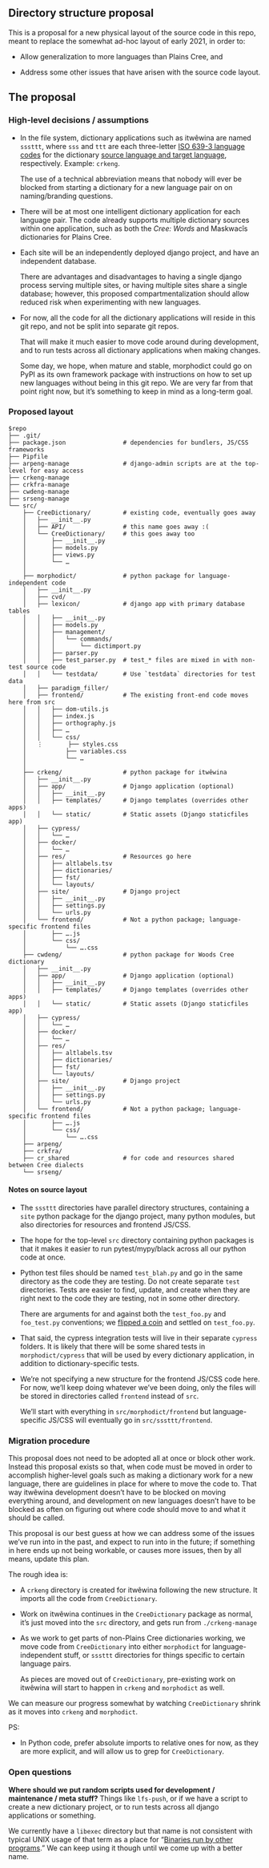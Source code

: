 ## Directory structure proposal

This is a proposal for a new physical layout of the source code in this
repo, meant to replace the somewhat ad-hoc layout of early 2021, in order
to:

  - Allow generalization to more languages than Plains Cree, and

  - Address some other issues that have arisen with the source code layout.

## The proposal

### High-level decisions / assumptions

  - In the file system, dictionary applications such as itwêwina are named
    `sssttt`, where `sss` and `ttt` are each three-letter [ISO 639-3
    language codes][639-3] for the dictionary [source language and target
    language](glossary.md), respectively. Example: `crkeng`.

    The use of a technical abbreviation means that nobody will ever be
    blocked from starting a dictionary for a new language pair on on
    naming/branding questions.

  - There will be at most one intelligent dictionary application for each
    language pair. The code already supports multiple dictionary sources
    within one application, such as both the *Cree: Words* and Maskwacîs
    dictionaries for Plains Cree.

  - Each site will be an independently deployed django project, and have an
    independent database.

    There are advantages and disadvantages to having a single django
    process serving multiple sites, or having multiple sites share a single
    database; however, this proposed compartmentalization should allow
    reduced risk when experimenting with new languages.

  - For now, all the code for all the dictionary applications will reside
    in this git repo, and not be split into separate git repos.

    That will make it much easier to move code around during development,
    and to run tests across all dictionary applications when making
    changes.

    Some day, we hope, when mature and stable, morphodict could go on PyPI
    as its own framework package with instructions on how to set up new
    languages without being in this git repo. We are very far from that
    point right now, but it’s something to keep in mind as a long-term
    goal.

[639-3]: https://iso639-3.sil.org/code_tables/639/data

### Proposed layout

    $repo
    ├── .git/
    ├── package.json                # dependencies for bundlers, JS/CSS frameworks
    ├── Pipfile
    ├── arpeng-manage               # django-admin scripts are at the top-level for easy access
    ├── crkeng-manage
    ├── crkfra-manage
    ├── cwdeng-manage
    ├── srseng-manage
    └── src/
        ├── CreeDictionary/         # existing code, eventually goes away
        │   ├── __init__.py
        │   ├── API/                # this name goes away :(
        │   └── CreeDictionary/     # this goes away too
        │       ├── __init__.py
        │       ├── models.py
        │       ├── views.py
        │       └── …
        │
        ├── morphodict/             # python package for language-independent code
        │   ├── __init__.py
        │   ├── cvd/
        │   ├── lexicon/            # django app with primary database tables
        │   │   ├── __init__.py
        │   │   ├── models.py
        │   │   ├── management/
        │   │   │   └── commands/
        │   │   │       └── dictimport.py
        │   │   ├── parser.py
        │   │   ├── test_parser.py  # test_* files are mixed in with non-test source code
        │   │   └── testdata/       # Use `testdata` directories for test data
        │   ├── paradigm_filler/
        │   ├── frontend/           # The existing front-end code moves here from src
        │   │   ├── dom-utils.js
        │   │   ├── index.js
        │   │   ├── orthography.js
        │   │   ├── …
        │   │   └── css/
        │   ⋮       ├── styles.css
        │           ├── variables.css
        │           └── …
        │
        ├── crkeng/                 # python package for itwêwina
        │   ├── __init__.py
        │   ├── app/                # Django application (optional)
        │   │   ├── __init__.py
        │   │   ├── templates/      # Django templates (overrides other apps)
        │   │   └── static/         # Static assets (Django staticfiles app)
        │   ├── cypress/
        │   │   └── …
        │   ├── docker/
        │   │   └── …
        │   ├── res/                # Resources go here
        │   │   ├── altlabels.tsv
        │   │   ├── dictionaries/
        │   │   ├── fst/
        │   │   └── layouts/
        │   ├── site/               # Django project
        │   │   ├── __init__.py
        │   │   ├── settings.py
        │   │   └── urls.py
        │   └── frontend/           # Not a python package; language-specific frontend files
        │       ├── ….js
        │       └── css/
        │           └── ….css
        ├── cwdeng/                 # python package for Woods Cree dictionary
        │   ├── __init__.py
        │   ├── app/                # Django application (optional)
        │   │   ├── __init__.py
        │   │   ├── templates/      # Django templates (overrides other apps)
        │   │   └── static/         # Static assets (Django staticfiles app)
        │   ├── cypress/
        │   │   └── …
        │   ├── docker/
        │   │   └── …
        │   ├── res/
        │   │   ├── altlabels.tsv
        │   │   ├── dictionaries/
        │   │   ├── fst/
        │   │   └── layouts/
        │   ├── site/               # Django project
        │   │   ├── __init__.py
        │   │   ├── settings.py
        │   │   └── urls.py
        │   └── frontend/           # Not a python package; language-specific frontend files
        │       ├── ….js
        │       └── css/
        │           └── ….css
        ├── arpeng/
        ├── crkfra/
        ├── cr_shared               # for code and resources shared between Cree dialects
        └── srseng/

#### Notes on source layout

  - The `sssttt` directories have parallel directory structures, containing
    a `site` python package for the django project, many python modules,
    but also directories for resources and frontend JS/CSS.

  - The hope for the top-level `src` directory containing python packages
    is that it makes it easier to run pytest/mypy/black across all our
    python code at once.

  - Python test files should be named `test_blah.py` and go in the same
    directory as the code they are testing. Do not create separate `test`
    directories. Tests are easier to find, update, and create when they are
    right next to the code they are testing, not in some other directory.

    There are arguments for and against both the `test_foo.py` and
    `foo_test.py` conventions; we [flipped a coin] and settled on
    `test_foo.py`.

  - That said, the cypress integration tests will live in their separate
    `cypress` folders. It is likely that there will be some shared tests in
    `morphodict/cypress` that will be used by every dictionary application,
    in addition to dictionary-specific tests.

  - We’re not specifying a new structure for the frontend JS/CSS code here.
    For now, we’ll keep doing whatever we’ve been doing, only the files
    will be stored in directories called `frontend` instead of `src`.

    We’ll start with everything in `src/morphodict/frontend` but
    language-specific JS/CSS will eventually go in `src/sssttt/frontend`.

[flipped a coin]: https://docs.python.org/3/library/random.html#random.choice

### Migration procedure

This proposal does not need to be adopted all at once or block other work.
Instead this proposal exists so that, when code must be moved in order to
accomplish higher-level goals such as making a dictionary work for a new
language, there are guidelines in place for where to move the code to. That
way itwêwina development doesn’t have to be blocked on moving everything
around, and development on new languages doesn’t have to be blocked as
often on figuring out where code should move to and what it should be
called.

This proposal is our best guess at how we can address some of the issues
we’ve run into in the past, and expect to run into in the future; if
something in here ends up not being workable, or causes more issues, then
by all means, update this plan.

The rough idea is:

  - A `crkeng` directory is created for itwêwina following the new structure.
    It imports all the code from `CreeDictionary`.

  - Work on itwêwina continues in the `CreeDictionary` package as normal,
    it’s just moved into the `src` directory, and gets run from
    `./crkeng-manage`

  - As we work to get parts of non-Plains Cree dictionaries working, we
    move code from `CreeDictionary` into either `morphodict` for
    language-independent stuff, or `sssttt` directories for things
    specific to certain language pairs.

    As pieces are moved out of `CreeDictionary`, pre-existing work on
    itwêwina will start to happen in `crkeng` and `morphodict` as well.

We can measure our progress somewhat by watching `CreeDictionary` shrink as
it moves into `crkeng` and `morphodict`.

PS:

  - In Python code, prefer absolute imports to relative ones for now, as
    they are more explicit, and will allow us to grep for `CreeDictionary`.

### Open questions

**Where should we put random scripts used for development / maintenance /
meta stuff?** Things like `lfs-push`, or if we have a script to create a
new dictionary project, or to run tests across all django applications or
something.

We currently have a `libexec` directory but that name is not consistent
with typical UNIX usage of that term as a place for “[Binaries run by other
programs][libexec].” We can keep using it though until we come up with a
better name.

[libexec]: https://refspecs.linuxfoundation.org/FHS_3.0/fhs-3.0.html#usrlibexec
